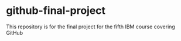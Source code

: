 # github-final-project
This repository is for the final project for the fifth IBM course covering GitHub
